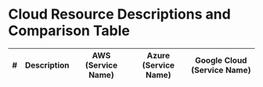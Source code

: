 # Cloud Resource Descriptions and Comparison Table

| #  | Description                                                                                                                                         | AWS (Service Name)                 | Azure (Service Name)                 | Google Cloud (Service Name)             |
|----|-----------------------------------------------------------------------------------------------------------------------------------------------------|------------------------------------|-------------------------------------|----------------------------------------|

